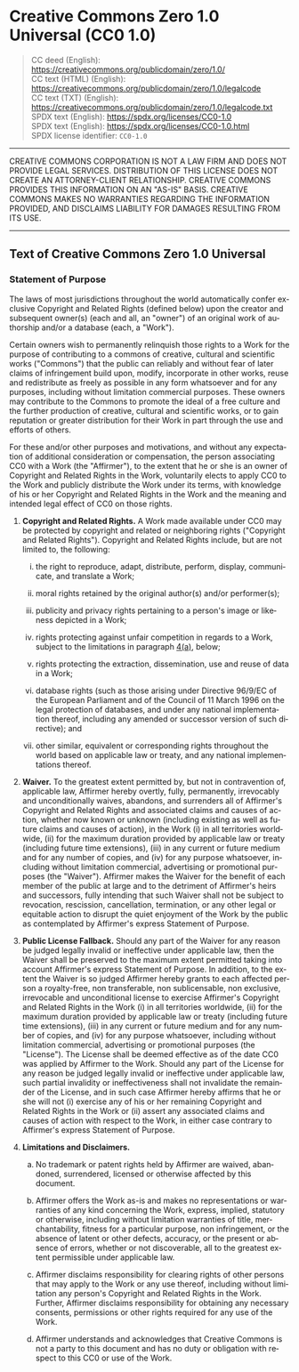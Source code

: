 <div dir="ltr" lang="en-US">

<!--
Markdown dialect: GitHub Flavored Markdown

SPDX-FileContributor: author: Creative Commons | https://creativecommons.org/ | wikipedia_en:Creative_Commons
SPDX-FileContributor: formatter: gabldotink | email:gabl@gabl.ink | github:gabldotink
SPDX-FileCopyrightText: No rights reserved. “CREATIVE COMMONS”, “CC” and “CC0” are registered trademarks of Creative Commons. “SOFTWARE PACKAGE DATA EXCHANGE” and “SPDX” are registered trademarks of the Linux Foundation. “LINUX” is a registered trademark of Linus Torvalds.
SPDX-FileName: ./licenses/CC0-1.0
SPDX-FileType: DOCUMENTATION
SPDX-FileType: TEXT
SPDX-FileType: SOURCE
SPDX-LicenseConcluded: CC0-1.0
SPDX-License-Identifier: CC0-1.0

---
# ConTeXt
includesource: true
linkstyle:    'normal'
pdfa:         '3b'
urlstyle:     'normal'
# language
dir:          'ltr'
lang:         'en-US'
# metadata
author:       'Creative Commons'
title:        'Creative Commons Zero 1.0 Universal (CC0 1.0)'
---
-->

# Creative Commons Zero 1.0 Universal (CC0 1.0)

> CC deed (English): <https://creativecommons.org/publicdomain/zero/1.0/>  
> CC text (HTML) (English): <https://creativecommons.org/publicdomain/zero/1.0/legalcode>  
> CC text (TXT) (English): <https://creativecommons.org/publicdomain/zero/1.0/legalcode.txt>  
> SPDX text (English): <https://spdx.org/licenses/CC0-1.0>  
> SPDX text (English): <https://spdx.org/licenses/CC0-1.0.html>  
> SPDX license identifier: `CC0-1.0`

<!--
notice: The list item points under section 4 should display with lowercase
Latin alphabet characters (a–d). However, some Markdown processors may
display them as lowercase Roman numerals (i–iv).
-->

---

CREATIVE COMMONS CORPORATION IS NOT A LAW FIRM AND DOES NOT PROVIDE LEGAL
SERVICES. DISTRIBUTION OF THIS LICENSE DOES NOT CREATE AN ATTORNEY-CLIENT
RELATIONSHIP. CREATIVE COMMONS PROVIDES THIS INFORMATION ON AN "AS-IS" BASIS.
CREATIVE COMMONS MAKES NO WARRANTIES REGARDING THE INFORMATION PROVIDED, AND
DISCLAIMS LIABILITY FOR DAMAGES RESULTING FROM ITS USE.

---

## Text of Creative Commons Zero 1.0 Universal

### Statement of Purpose

The laws of most jurisdictions throughout the world automatically confer
exclusive Copyright and Related Rights (defined below) upon the creator and
subsequent owner(s) (each and all, an "owner") of an original work of
authorship and/or a database (each, a "Work").

Certain owners wish to permanently relinquish those rights to a Work for the
purpose of contributing to a commons of creative, cultural and scientific
works ("Commons") that the public can reliably and without fear of later
claims of infringement build upon, modify, incorporate in other works, reuse
and redistribute as freely as possible in any form whatsoever and for any
purposes, including without limitation commercial purposes. These owners may
contribute to the Commons to promote the ideal of a free culture and the
further production of creative, cultural and scientific works, or to gain
reputation or greater distribution for their Work in part through the use and
efforts of others.

For these and/or other purposes and motivations, and without any expectation
of additional consideration or compensation, the person associating CC0 with
a Work (the "Affirmer"), to the extent that he or she is an owner of
Copyright and Related Rights in the Work, voluntarily elects to apply CC0 to
the Work and publicly distribute the Work under its terms, with knowledge of
his or her Copyright and Related Rights in the Work and the meaning and
intended legal effect of CC0 on those rights.

<ol type="1">

<li id="1">

  **Copyright and Related Rights.** A Work made available under CC0 may be
  protected by copyright and related or neighboring rights ("Copyright and
  Related Rights"). Copyright and Related Rights include, but are not limited
  to, the following:

<ol type="i">

<li id="1(i)">

   the right to reproduce, adapt, distribute, perform, display, communicate,
   and translate a Work;

</li>

<li id="1(ii)">

   moral rights retained by the original author(s) and/or performer(s);

</li>

<li id="1(iii)">

   publicity and privacy rights pertaining to a person's image or likeness
   depicted in a Work;

</li>

<li id="1(iv)">

   rights protecting against unfair competition in regards to a Work, subject
   to the limitations in paragraph [4(a)](#4(a)), below;

</li>

<li id="1(v)">

   rights protecting the extraction, dissemination, use and reuse of data in
   a Work;

</li>

<li id="1(vi)">

   database rights (such as those arising under Directive 96/9/EC of the
   European Parliament and of the Council of 11 March 1996 on the legal
   protection of databases, and under any national implementation thereof,
   including any amended or successor version of such directive); and

</li>

<li id="1(vii)">

   other similar, equivalent or corresponding rights throughout the world
   based on applicable law or treaty, and any national implementations
   thereof.

</li>

</ol>

<li id="2">

  **Waiver.** To the greatest extent permitted by, but not in contravention
  of, applicable law, Affirmer hereby overtly, fully, permanently,
  irrevocably and unconditionally waives, abandons, and surrenders all of
  Affirmer's Copyright and Related Rights and associated claims and causes of
  action, whether now known or unknown (including existing as well as future
  claims and causes of action), in the Work (i) in all territories worldwide,
  (ii) for the maximum duration provided by applicable law or treaty
  (including future time extensions), (iii) in any current or future medium
  and for any number of copies, and (iv) for any purpose whatsoever,
  including without limitation commercial, advertising or promotional
  purposes (the "Waiver"). Affirmer makes the Waiver for the benefit of each
  member of the public at large and to the detriment of Affirmer's heirs and
  successors, fully intending that such Waiver shall not be subject to
  revocation, rescission, cancellation, termination, or any other legal or
  equitable action to disrupt the quiet enjoyment of the Work by the public
  as contemplated by Affirmer's express Statement of Purpose.

</li>

<li id="3">

  **Public License Fallback.** Should any part of the Waiver for any reason
  be judged legally invalid or ineffective under applicable law, then the
  Waiver shall be preserved to the maximum extent permitted taking into
  account Affirmer's express Statement of Purpose. In addition, to the extent
  the Waiver is so judged Affirmer hereby grants to each affected person a
  royalty-free, non transferable, non sublicensable, non exclusive,
  irrevocable and unconditional license to exercise Affirmer's Copyright and
  Related Rights in the Work (i) in all territories worldwide, (ii) for the
  maximum duration provided by applicable law or treaty (including future
  time extensions), (iii) in any current or future medium and for any number
  of copies, and (iv) for any purpose whatsoever, including without
  limitation commercial, advertising or promotional purposes (the "License").
  The License shall be deemed effective as of the date CC0 was applied by
  Affirmer to the Work. Should any part of the License for any reason be
  judged legally invalid or ineffective under applicable law, such partial
  invalidity or ineffectiveness shall not invalidate the remainder of the
  License, and in such case Affirmer hereby affirms that he or she will not
  (i) exercise any of his or her remaining Copyright and Related Rights in
  the Work or (ii) assert any associated claims and causes of action with
  respect to the Work, in either case contrary to Affirmer's express
  Statement of Purpose.

</li>

<li id="4">

  **Limitations and Disclaimers.**

<ol type="a">

<li id="4(a)">

   No trademark or patent rights held by Affirmer are waived, abandoned,
   surrendered, licensed or otherwise affected by this document.

</li>

<li id="4(b)">

   Affirmer offers the Work as-is and makes no representations or warranties
   of any kind concerning the Work, express, implied, statutory or otherwise,
   including without limitation warranties of title, merchantability, fitness
   for a particular purpose, non infringement, or the absence of latent or
   other defects, accuracy, or the present or absence of errors, whether or
   not discoverable, all to the greatest extent permissible under applicable
   law.

</li>

<li id="4(c)">

   Affirmer disclaims responsibility for clearing rights of other persons
   that may apply to the Work or any use thereof, including without
   limitation any person's Copyright and Related Rights in the Work. Further,
   Affirmer disclaims responsibility for obtaining any necessary consents,
   permissions or other rights required for any use of the Work.

</li>

<li id="4(d)">

   Affirmer understands and acknowledges that Creative Commons is not a party
   to this document and has no duty or obligation with respect to this CC0 or
   use of the Work.

</li>

</ol>

</li>

</ol>

</div>
